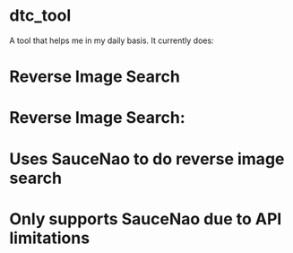 # dtc_tool
A tool that helps me in my daily basis. It currently does:
# Reverse Image Search
#
#
# Reverse Image Search:
# Uses SauceNao to do reverse image search
# Only supports SauceNao due to API limitations
